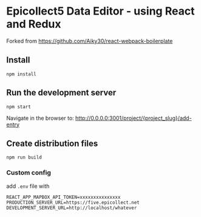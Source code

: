 # Epicollect5 Data Editor - using React and Redux 
Forked from https://github.com/Aiky30/react-webpack-boilerplate

## Install
```
npm install
```

## Run the development server
```
npm start
```

Navigate in the browser to: http://0.0.0.0:3001/project/{project_slug}/add-entry

## Create distribution files
```
npm run build
```

### Custom config
add `.env` file with
```
REACT_APP_MAPBOX_API_TOKEN=xxxxxxxxxxxxxxx
PRODUCTION_SERVER_URL=https://five.epicollect.net
DEVELOPMENT_SERVER_URL=http://localhost/whatever
```
###
